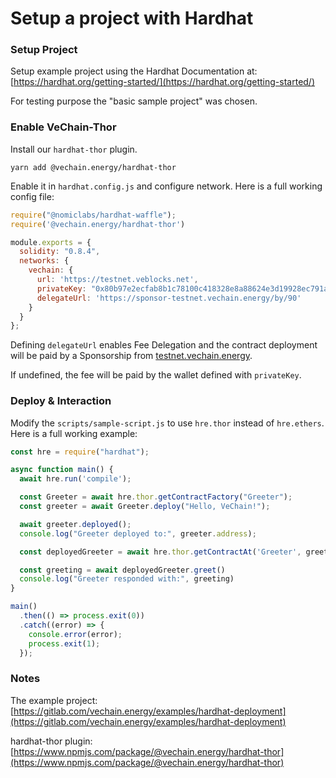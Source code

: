 # Setup a project with Hardhat

### Setup Project

Setup example project using the Hardhat Documentation at: [https://hardhat.org/getting-started/](https://hardhat.org/getting-started/)

For testing purpose the "basic sample project" was chosen.

### Enable VeChain-Thor <a href="#user-content-enable-vechain-thor" id="user-content-enable-vechain-thor"></a>

Install our `hardhat-thor` plugin.

```shell
yarn add @vechain.energy/hardhat-thor
```

Enable it in `hardhat.config.js` and configure network. Here is a full working config file:

```javascript
require("@nomiclabs/hardhat-waffle");
require('@vechain.energy/hardhat-thor')

module.exports = {
  solidity: "0.8.4",
  networks: {
    vechain: {
      url: 'https://testnet.veblocks.net',
      privateKey: "0x80b97e2ecfab8b1c78100c418328e8a88624e3d19928ec791a8a51cdcf01f16f",
      delegateUrl: 'https://sponsor-testnet.vechain.energy/by/90'
    }
  }
};
```

Defining `delegateUrl` enables Fee Delegation and the contract deployment will be paid by a Sponsorship from [testnet.vechain.energy](https://testnet.vechain.energy).

If undefined, the fee will be paid by the wallet defined with `privateKey`.

### Deploy & Interaction <a href="#user-content-deploy-interaction" id="user-content-deploy-interaction"></a>

Modify the `scripts/sample-script.js` to use `hre.thor` instead of `hre.ethers`. Here is a full working example:

```javascript
const hre = require("hardhat");

async function main() {
  await hre.run('compile');

  const Greeter = await hre.thor.getContractFactory("Greeter");
  const greeter = await Greeter.deploy("Hello, VeChain!");

  await greeter.deployed();
  console.log("Greeter deployed to:", greeter.address);

  const deployedGreeter = await hre.thor.getContractAt('Greeter', greeter.address)

  const greeting = await deployedGreeter.greet()
  console.log("Greeter responded with:", greeting)
}

main()
  .then(() => process.exit(0))
  .catch((error) => {
    console.error(error);
    process.exit(1);
  });
```

### Notes <a href="#user-content-notes" id="user-content-notes"></a>

The example project:\
[https://gitlab.com/vechain.energy/examples/hardhat-deployment](https://gitlab.com/vechain.energy/examples/hardhat-deployment)

hardhat-thor plugin:\
[https://www.npmjs.com/package/@vechain.energy/hardhat-thor](https://www.npmjs.com/package/@vechain.energy/hardhat-thor)
